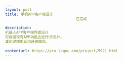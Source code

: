 ```yaml
---                
layout: post       
title: 手机APP客户端设计
                                已完成
           
description: 
机器人APP客户端界面设计
可根据现有APP功能去进行UI设计。
其他详情电话沟通或微信。
     
contenturl: https://pro.lagou.com/project/5921.html      
---                 
```

